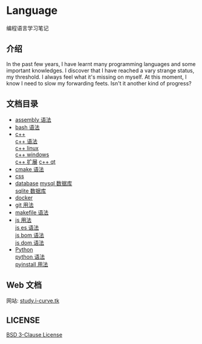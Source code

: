 # Language

编程语言学习笔记

## 介绍

In the past few years, I have learnt many programming languages and some important knowledges. I discover that I have reached a vary strange status, my threshold. I always feel what it's missing on myself. At this moment, I know I need to slow my forwarding feets. Isn't it another kind of progress?

## 文档目录

- [assembly 语法](ASSEMBLY/README.md)
- [bash 语法](BASH/README.md)
- [c++](C++)  
  [c++ 语法](C++/readme.md)  
  [c++ linux](C++/linux.md)  
  [c++ windows](C++/windows.md)  
  [c++ 扩展](C++/extension.md)
  [c++ qt](C++/qt.md)
- [cmake 语法](CMAKE/README.md)
- [css](CSS/README.md)
- [database](DATABASE)
  [mysql 数据库](DATABASE/MYSQL/README.md)  
  [sqlite 数据库](DATABASE/SQLITE/README.md)
- [docker](DOCKER/README.md)
- [git 用法](GIT/README.md)
- [makefile 语法](MAKE/README.md)
- [js 用法](JS)  
  [js es 语法](JS/README.md)  
  [js bom 语法](JS/BOM.md)  
  [js dom 语法](JS/DOM.md)
- [Python](Python)  
  [python 语法](PYTHON/README.md)  
  [pyinstall 用法](PYTHON/pyinstall.md)

## Web 文档

网站: [study.i-curve.tk](https://study.i-curve.tk)

## LICENSE

[BSD 3-Clause License](LICENSE)
